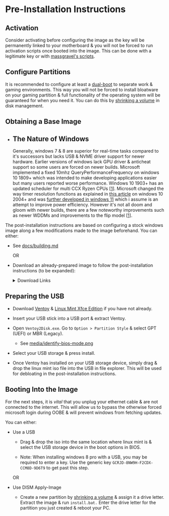 # Pre-Installation Instructions

## Activation

Consider activating before configuring the image as the key will be permanently linked to your motherboard & you will not be forced to run activation scripts once booted into the image. This can be done with a legitimate key or with [massgravel's scripts](https://github.com/massgravel/Microsoft-Activation-Scripts).

## Configure Partitions

It is recommended to configure at least a [dual-boot](https://en.wikipedia.org/wiki/Multi-booting) to separate work & gaming environments. This way you will not be forced to install bloatware on your gaming partition & full functionality of the operating system will be guaranteed for when you need it. You can do this by [shrinking a volume](https://docs.microsoft.com/en-us/windows-server/storage/disk-management/shrink-a-basic-volume) in disk management.

## Obtaining a Base Image

- ## The Nature of Windows

    Generally, windows 7 & 8 are superior for real-time tasks compared to it's successors but lacks USB & NVME driver support for newer hardware. Earlier versions of windows lack GPU driver & anticheat support so some users are forced on newer builds. Microsoft implemented a fixed 10mhz QueryPerformanceFrequency on windows 10 1809+ which was intended to make developing applications easier but many users reported worse performance. Windows 10 1903+ has an updated scheduler for multi CCX Ryzen CPUs [[1](https://i.redd.it/y8nxtm08um331.png)]. Microsoft changed the way timer resolution functions as explained in [this article](https://randomascii.wordpress.com/2020/10/04/windows-timer-resolution-the-great-rule-change/) on windows 10 2004+ and was [further developed in windows 11](https://twitter.com/amitxv/status/1491357305535070211) which i assume is an attempt to improve power efficiency. However it's not all doom and gloom with newer builds, there are a few noteworthy improvements such as newer WDDMs and improvements to the flip model [[1](https://devblogs.microsoft.com/directx/dxgi-flip-model/)]. 


The post-installation instructions are based on configuring a stock windows image along a few modifications made to the image beforehand. You can either:

- See [docs/building.md](../docs/building.md)

    OR

- Download an already-prepared image to follow the post-installation instructions (to be expanded):

    <details>
    <summary>Download Links</summary>

    - By downloading & using any of the images provided, you agree to [Microsoft's Terms](https://www.microsoft.com/en-us/Useterms/Retail/Windows/10/UseTerms_Retail_Windows_10_English.htm). None of these images are preactivated.

    - [Windows 10 21H2](https://drive.google.com/u/1/uc?id=1fJC2J5nXYJFvS2iEmshkfc8sW9c_iGBW&export=download)

        - SHA-1: ``f1bd993d6d143e7578768f04e06cbdbd06e9e4a7``

    </details>

## Preparing the USB

- Download [Ventoy](https://github.com/ventoy/Ventoy/releases) & [Linux Mint Xfce Edition](https://linuxmint.com/edition.php?id=294) if you have not already.

- Insert your USB stick into a USB port & extract Ventoy.

- Open ``Ventoy2Disk.exe``. Go to ``Option > Partition Style`` & select GPT (UEFI) or MBR (Legacy).

    - See [media/identify-bios-mode.png](../media/identify-bios-mode.png)

- Select your USB storage & press install.

- Once Ventoy has installed on your USB storage device, simply drag & drop the linux mint iso file into the USB in file explorer. This will be used for debloating in the post-installation instructions.

## Booting Into the Image

For the next steps, it is *vital* that you unplug your ethernet cable & are not connected to the internet. This will allow us to bypass the otherwise forced microsoft login during OOBE & will prevent windows from fetching updates. 

You can either:

- Use a USB

    - Drag & drop the iso into the same location where linux mint is & select the USB storage device in the boot options in BIOS.

    - Note: When installing windows 8 pro with a USB, you may be required to enter a key. Use the generic key ``GCRJD-8NW9H-F2CDX-CCM8D-9D6T9`` to get past this step.

        
    OR

- Use DISM Apply-Image

    - Create a new partition by [shrinking a volume](https://docs.microsoft.com/en-us/windows-server/storage/disk-management/shrink-a-basic-volume) & assign it a drive letter. Extract the image & run ``install.bat.`` Enter the drive letter for the partition you just created & reboot your PC.
